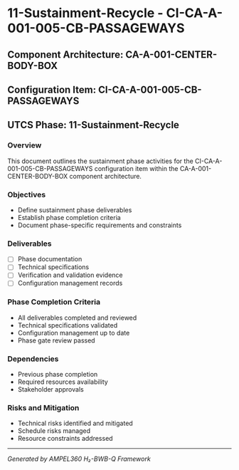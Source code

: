# 11-Sustainment-Recycle - CI-CA-A-001-005-CB-PASSAGEWAYS

## Component Architecture: CA-A-001-CENTER-BODY-BOX
## Configuration Item: CI-CA-A-001-005-CB-PASSAGEWAYS
## UTCS Phase: 11-Sustainment-Recycle

### Overview
This document outlines the sustainment phase activities for the CI-CA-A-001-005-CB-PASSAGEWAYS configuration item within the CA-A-001-CENTER-BODY-BOX component architecture.

### Objectives
- Define sustainment phase deliverables
- Establish phase completion criteria
- Document phase-specific requirements and constraints

### Deliverables
- [ ] Phase documentation
- [ ] Technical specifications
- [ ] Verification and validation evidence
- [ ] Configuration management records

### Phase Completion Criteria
- All deliverables completed and reviewed
- Technical specifications validated
- Configuration management up to date
- Phase gate review passed

### Dependencies
- Previous phase completion
- Required resources availability
- Stakeholder approvals

### Risks and Mitigation
- Technical risks identified and mitigated
- Schedule risks managed
- Resource constraints addressed

---
*Generated by AMPEL360 H₂-BWB-Q Framework*
